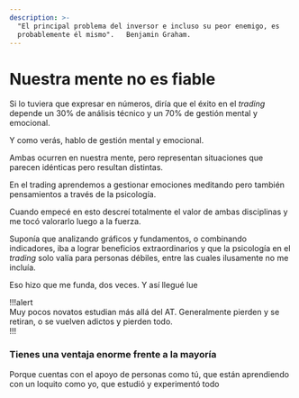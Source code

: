 ```yaml
---
description: >-
  "El principal problema del inversor e incluso su peor enemigo, es
  probablemente él mismo".   Benjamin Graham.
---
```


# Nuestra mente no es fiable

Si lo tuviera que expresar en números, diría que el éxito en el _trading_ depende un 30% de análisis técnico y un 70% de gestión mental y emocional.

Y como verás, hablo de gestión mental y emocional.

Ambas ocurren en nuestra mente, pero representan situaciones que parecen idénticas pero resultan distintas.

En el trading aprendemos a gestionar emociones meditando pero también pensamientos a través de la psicología.

Cuando empecé en esto descreí totalmente el valor de ambas disciplinas y me tocó valorarlo luego a la fuerza.

Suponía que analizando gráficos y fundamentos, o combinando indicadores, iba a lograr beneficios extraordinarios y que la psicología en el _trading_ solo valía para personas débiles, entre las cuales ilusamente no me incluía.

Eso hizo que me funda, dos veces. Y así llegué lue

!!!alert\
Muy pocos novatos estudian más allá del AT. Generalmente pierden y se retiran, o se vuelven adictos y pierden todo.\
!!!

### Tienes una ventaja enorme frente a la mayoría

Porque cuentas con el apoyo de personas como tú, que están aprendiendo con un loquito como yo, que estudió y experimentó todo

##
